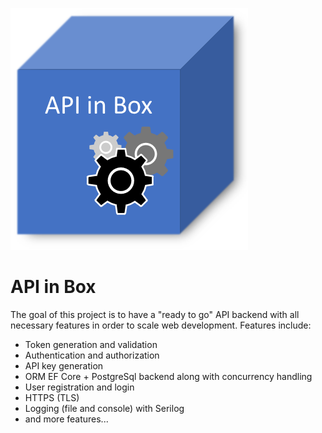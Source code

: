 ![](./images/logo.png)

# API in Box
The goal of this project is to have a "ready to go" API backend with all necessary features in order to scale web development. Features include:
- Token generation and validation 
- Authentication and authorization
- API key generation
- ORM EF Core + PostgreSql backend along with concurrency handling
- User registration and login
- HTTPS (TLS)
- Logging (file and console) with Serilog
- and more features...
